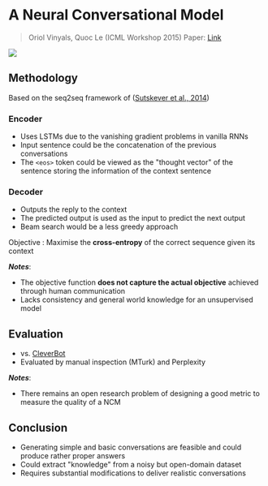 # A Neural Conversational Model

> Oriol Vinyals, Quoc Le (ICML Workshop 2015)
> Paper: [Link](https://arxiv.org/abs/1506.05869)

![](https://i.imgur.com/BVdU8P5.png)

## Methodology

Based on the seq2seq framework of ([Sutskever et al., 2014](https://papers.nips.cc/paper/5346-sequence-to-sequence-learning-with-neural-networks.pdf))

### Encoder
- Uses LSTMs due to the vanishing gradient problems in vanilla RNNs
- Input sentence could be the concatenation of the previous conversations
- The `<eos>` token could be viewed as the "thought vector" of the sentence storing the information of the context sentence

### Decoder
- Outputs the reply to the context
- The predicted output is used as the input to predict the next output
- Beam search would be a less greedy approach

Objective
: Maximise the **cross-entropy** of the correct sequence given its context

***Notes***:
- The objective function **does not capture the actual objective** achieved through human communication
- Lacks consistency and general world knowledge for an unsupervised model

## Evaluation

- vs. [CleverBot](https://www.cleverbot.com/human)
- Evaluated by manual inspection (MTurk) and Perplexity

***Notes***:
- There remains an open research problem of designing a good metric to measure the quality of a NCM

## Conclusion
- Generating simple and basic conversations are feasible and could produce rather proper answers
- Could extract "knowledge" from a noisy but open-domain dataset
- Requires substantial modifications to deliver realistic conversations